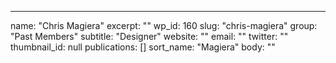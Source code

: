 ---
  name: "Chris Magiera"
  excerpt: ""
  wp_id: 160
  slug: "chris-magiera"
  group: "Past Members"
  subtitle: "Designer"
  website: ""
  email: ""
  twitter: ""
  thumbnail_id: null
  publications: []
  sort_name: "Magiera"
  body: ""
